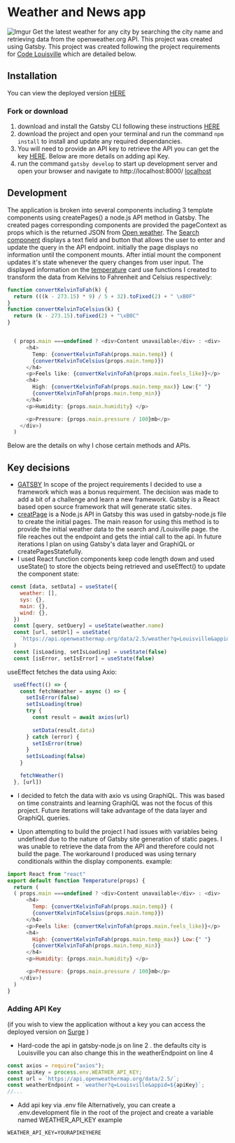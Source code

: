 # Weather and News app
![Imgur](https://i.imgur.com/AD1bWQx.png)
Get the latest weather for any city by searching the city name and retrieving data from the openweather.org API. This project was created using Gatsby.
This project was created following the project requirements for [Code Louisville](https://codelouisville.org/) which are detailed below.
## Installation
You can view the deployed version [HERE](https://tiresome-box.surge.sh) 
### Fork or download
1. download and install the Gatsby CLI following these instructions [HERE](https://www.gatsbyjs.com/tutorial/part-zero/)
2. download the project and open your terminal and run the command ``` npm install ``` to install and update any required dependancies.
3. You will need to provide an API key to retrieve the API you can get the key [HERE](https://openweathermap.org/guide). Below are more details on adding api Key.
4. run the command ``` gatsby develop ``` to start up development server and open your browser and navigate to http://localhost:8000/ [localhost](http://localhost:8000/)
## Development
The application is broken into several components including 3 template components using createPages() a node.js API method in Gatsby. The created pages corresponding components are provided the pageContext as props which is the returned JSON from [Open weather](https://openweathermap.org). The [Search component](https://github.com/amwebdev86/news-weather-app/blob/master/src/templates/search.js) displays a text field and button that allows the user to enter and update the query in the API endpoint. initially the page displays no information until the component mounts. After intial mount the component updates it's state whenever the query changes from user input. The displayed information on the [temperature](https://github.com/amwebdev86/news-weather-app/blob/dev/src/pages/components/temperature.js) card use functions I created to transform the data from Kelvins to Fahrenheit and Celsius respectively:
```js
function convertKelvinToFah(k) {
  return (((k - 273.15) * 9) / 5 + 32).toFixed(2) + " \xB0F"
}
function convertKelvinToCelsius(k) {
  return (k - 273.15).toFixed(2) + "\xB0C"
}


  ( props.main ===undefined ? <div>Content unavailable</div> : <div>
      <h4>
        Temp: {convertKelvinToFah(props.main.temp)} (
        {convertKelvinToCelsius(props.main.temp)})
      </h4>
      <p>Feels like: {convertKelvinToFah(props.main.feels_like)}</p>
      <h4>
        High: {convertKelvinToFah(props.main.temp_max)} Low:{" "}
        {convertKelvinToFah(props.main.temp_min)}
      </h4>
      <p>Humidity: {props.main.humidity} </p>

      <p>Pressure: {props.main.pressure / 100}mb</p>
    </div>)
  )
```



Below are the details on why I chose certain methods and APIs.

## Key decisions

 - [GATSBY](https://www.gatsbyjs.com/) In scope of the project requirements I decided to use a framework which was a bonus requirment. The decision was made to add a bit of a challenge and learn a new framework. Gatsby is a React based open source framework that will generate static sites. 
- [creatPage](https://www.gatsbyjs.com/docs/creating-and-modifying-pages/) is a Node.js API in Gatsby this was used in gatsby-node.js file to create the initial pages. The main reason for using this method is to provide the initial weather data to the search and /Louisville page. the file reaches out the endpoint and gets the intial call to the api. In future iterations I plan on using Gatsby's data layer and GraphiQL or createPagesStatefully.
- I used React function components keep code length down and used useState() to store the objects being retrieved and useEffect() to update the component state:
```js
 const [data, setData] = useState({
    weather: [],
    sys: {},
    main: {},
    wind: {},
  })
  const [query, setQuery] = useState(weather.name)
  const [url, setUrl] = useState(
    `https://api.openweathermap.org/data/2.5/weather?q=Louisville&appid=${apiKey}`
  )
  const [isLoading, setIsLoading] = useState(false)
  const [isError, setIsError] = useState(false)
```  
useEffect fetches the data using Axio:
```js
  useEffect(() => {
    const fetchWeather = async () => {
      setIsError(false)
      setIsLoading(true)
      try {
        const result = await axios(url)
      
        setData(result.data)
      } catch (error) {
        setIsError(true)
      }
      setIsLoading(false)
    }

    fetchWeather()
  }, [url])
```

- I decided to fetch the data with axio vs using GraphiQL. This was based on time constraints and learning GraphiQL was not the focus of this project. Future iterations will take advantage of the data layer and GraphiQL queries.

- Upon attempting to build the project I had issues with variables being undefined due to the nature of Gatsby site generation of static pages. I was unable to retrieve the data from the API and therefore could not build the page. The workaround I produced was using ternary conditionals within the display components.
example:
```js
import React from "react"
export default function Temperature(props) {
  return (
  ( props.main ===undefined ? <div>Content unavailable</div> : <div>
      <h4>
        Temp: {convertKelvinToFah(props.main.temp)} (
        {convertKelvinToCelsius(props.main.temp)})
      </h4>
      <p>Feels like: {convertKelvinToFah(props.main.feels_like)}</p>
      <h4>
        High: {convertKelvinToFah(props.main.temp_max)} Low:{" "}
        {convertKelvinToFah(props.main.temp_min)}
      </h4>
      <p>Humidity: {props.main.humidity} </p>

      <p>Pressure: {props.main.pressure / 100}mb</p>
    </div>)
  )
}


``` 



### Adding API Key
(if you wish to view the application without a key you can access the deployed version on [Surge](tiresome-box.surge.sh) )
- Hard-code the api in gatsby-node.js on line 2 . the defaults city is Louisville you can also change this in the weatherEndpoint on line 4
```js
const axios = require("axios");
const apiKey = process.env.WEATHER_API_KEY;
const url = `https://api.openweathermap.org/data/2.5/`;
const weatherEndpoint = `weather?q=Louisville&appid=${apiKey}`;
//...
```
- Add api key via .env file
Alternatively, you can create a .env.development file in the root of the project and create a variable named WEATHER_API_KEY
example 
```
WEATHER_API_KEY=YOURAPIKEYHERE

```
